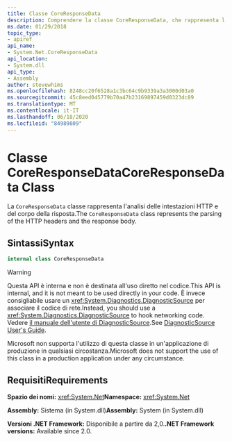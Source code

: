 ```yaml
---
title: Classe CoreResponseData
description: Comprendere la classe CoreResponseData, che rappresenta l'analisi delle intestazioni HTTP e del corpo della risposta. Si trova nello spazio dei nomi System.Net in .NET.
ms.date: 01/29/2018
topic_type:
- apiref
api_name:
- System.Net.CoreResponseData
api_location:
- System.dll
api_type:
- Assembly
author: stevewhims
ms.openlocfilehash: 8248cc20f6528a1c3bc64c9b9339a3a3000d03a0
ms.sourcegitcommit: 45c8eed045779b70a47b23169897459d0323dc89
ms.translationtype: MT
ms.contentlocale: it-IT
ms.lasthandoff: 06/18/2020
ms.locfileid: "84989809"
---
```

# <a name="coreresponsedata-class"></a><span data-ttu-id="65056-104">Classe CoreResponseData</span><span class="sxs-lookup"><span data-stu-id="65056-104">CoreResponseData Class</span></span>

<span data-ttu-id="65056-105">La `CoreResponseData` classe rappresenta l'analisi delle intestazioni HTTP e del corpo della risposta.</span><span class="sxs-lookup"><span data-stu-id="65056-105">The `CoreResponseData` class represents the parsing of the HTTP headers and the response body.</span></span>

## <a name="syntax"></a><span data-ttu-id="65056-106">Sintassi</span><span class="sxs-lookup"><span data-stu-id="65056-106">Syntax</span></span>
  
```csharp
internal class CoreResponseData
```

> [!WARNING]
> <span data-ttu-id="65056-107">Questa API è interna e non è destinata all'uso diretto nel codice.</span><span class="sxs-lookup"><span data-stu-id="65056-107">This API is internal, and it is not meant to be used directly in your code.</span></span> <span data-ttu-id="65056-108">È invece consigliabile usare un <xref:System.Diagnostics.DiagnosticSource> per associare il codice di rete.</span><span class="sxs-lookup"><span data-stu-id="65056-108">Instead, you should use a <xref:System.Diagnostics.DiagnosticSource> to hook networking code.</span></span> <span data-ttu-id="65056-109">Vedere [il manuale dell'utente di DiagnosticSource](https://github.com/dotnet/runtime/blob/master/src/libraries/System.Diagnostics.DiagnosticSource/src/DiagnosticSourceUsersGuide.md).</span><span class="sxs-lookup"><span data-stu-id="65056-109">See [DiagnosticSource User's Guide](https://github.com/dotnet/runtime/blob/master/src/libraries/System.Diagnostics.DiagnosticSource/src/DiagnosticSourceUsersGuide.md).</span></span>
>
> <span data-ttu-id="65056-110">Microsoft non supporta l'utilizzo di questa classe in un'applicazione di produzione in qualsiasi circostanza.</span><span class="sxs-lookup"><span data-stu-id="65056-110">Microsoft does not support the use of this class in a production application under any circumstance.</span></span>

## <a name="requirements"></a><span data-ttu-id="65056-111">Requisiti</span><span class="sxs-lookup"><span data-stu-id="65056-111">Requirements</span></span>

<span data-ttu-id="65056-112">**Spazio dei nomi:** <xref:System.Net></span><span class="sxs-lookup"><span data-stu-id="65056-112">**Namespace:** <xref:System.Net></span></span>

<span data-ttu-id="65056-113">**Assembly:** Sistema (in System.dll)</span><span class="sxs-lookup"><span data-stu-id="65056-113">**Assembly:** System (in System.dll)</span></span>

<span data-ttu-id="65056-114">**Versioni .NET Framework:** Disponibile a partire da 2,0.</span><span class="sxs-lookup"><span data-stu-id="65056-114">**.NET Framework versions:** Available since 2.0.</span></span>
